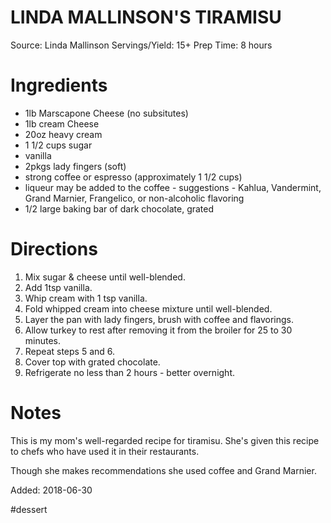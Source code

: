 LINDA MALLINSON'S TIRAMISU
============================
Source: Linda Mallinson
Servings/Yield: 15+
Prep Time: 8 hours

Ingredients
============================

* 1lb Marscapone Cheese (no subsitutes)
* 1lb cream Cheese
* 20oz heavy cream
* 1 1/2 cups sugar
* vanilla
* 2pkgs lady fingers (soft)
* strong coffee or espresso (approximately 1 1/2 cups)
* liqueur may be added to the coffee - suggestions - Kahlua, Vandermint, Grand Marnier, Frangelico, or non-alcoholic flavoring
* 1/2 large baking bar of dark chocolate, grated

Directions
============================
1. Mix sugar & cheese until well-blended.
2. Add 1tsp vanilla.
3. Whip cream with 1 tsp vanilla.
4. Fold whipped cream into cheese mixture until well-blended.
5. Layer the pan with lady fingers, brush with coffee and flavorings.
6. Allow turkey to rest after removing it from the broiler for 25 to 30 minutes.
7. Repeat steps 5 and 6.
8. Cover top with grated chocolate.
9. Refrigerate no less than 2 hours - better overnight.

Notes
============================
This is my mom's well-regarded recipe for tiramisu. She's given this recipe to chefs who have used it in their restaurants.

Though she makes recommendations she used coffee and Grand Marnier.

Added: 2018-06-30

#dessert
